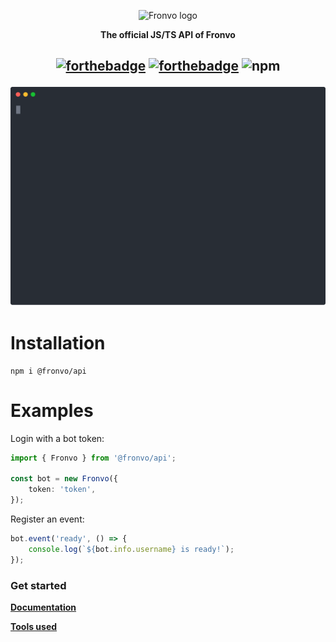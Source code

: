 <p align='center'><img src='https://raw.githubusercontent.com/Fronvo/server/master/.github/assets/logo.png' alt='Fronvo logo'></p>
<p align='center'><b>The official JS/TS API of Fronvo</b></p>

<h2 align='center'>

[![forthebadge](https://forthebadge.com/images/badges/made-with-typescript.svg)](https://forthebadge.com)
[![forthebadge](https://forthebadge.com/images/badges/built-with-science.svg)](https://forthebadge.com)
![npm](https://img.shields.io/npm/v/@fronvo/api?color=%23ee00ff&label=API&style=for-the-badge)

<img src='https://raw.githubusercontent.com/Fronvo/fronvo.js/master/.github/assets/demo-run.svg' alt='Fronvo JS/TS API demo run'>

</h2>

# Installation

```
npm i @fronvo/api
```

# Examples

Login with a bot token:

```ts
import { Fronvo } from '@fronvo/api';

const bot = new Fronvo({
    token: 'token',
});
```

Register an event:

```ts
bot.event('ready', () => {
    console.log(`${bot.info.username} is ready!`);
});
```

### Get started

**[Documentation](https://github.com/Fronvo/fronvo.js/blob/master/.github/markdown/DOCUMENTATION.md)**

**[Tools used](https://github.com/Fronvo/fronvo.js/blob/master/.github/markdown/TOOLS.md)**
